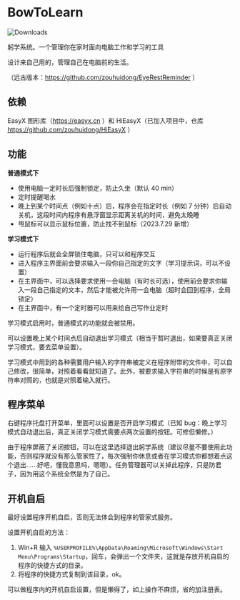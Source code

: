 # BowToLearn
![Downloads](https://img.shields.io/github/downloads/zouhuidong/BowToLearn/total)

躬学系统。一个管理你在家时面向电脑工作和学习的工具

设计来自己用的，管理自己在电脑前的生活。

（远古版本：https://github.com/zouhuidong/EyeRestReminder ）

## 依赖

EasyX 图形库（https://easyx.cn ）和 HiEasyX（已加入项目中，仓库 https://github.com/zouhuidong/HiEasyX ）

## 功能

**普通模式下**
* 使用电脑一定时长后强制锁定，防止久坐（默认 40 min）
* 定时提醒喝水
* 晚上到某个时间点（例如十点）后，程序会在指定时长（例如 7 分钟）后自动关机，这段时间内程序有悬浮窗显示距离关机的时间，避免太晚睡
* 甩鼠标可以显示鼠标位置，防止找不到鼠标（2023.7.29 新增）

**学习模式下**
* 运行程序后就会全屏锁住电脑，只可以和程序交互
* 进入程序主界面前会要求输入一段你自己指定的文字（学习提示词，可以不设置）
* 在主界面中，可以选择要求使用一会电脑（有时长可选），使用前会要求你输入一段自己指定的文本，然后才能被允许用一会电脑（超时会回到程序，全局锁定）
* 在主界面中，有一个定时器可以用来给自己写作业定时

学习模式启用时，普通模式的功能就会被禁用。

可以设置晚上某个时间点后自动退出学习模式（相当于暂时退出，如果要真正关闭学习模式，要去菜单设置）。

学习模式中用到的各种需要用户输入的字符串被定义在程序附带的文件中，可以自己修改，很简单，对照着看看就知道了。此外，被要求输入字符串的时候是有原字符串对照的，也就是对照着输入就行。

## 程序菜单

右键程序托盘打开菜单，里面可以设置是否开启学习模式（已知 bug：晚上学习模式自动退出后，真正关闭学习模式需要点两次设置的按钮。可修但懒修。）

由于程序屏蔽了关闭按钮，可以在这里选择退出躬学系统（建议尽量不要使用此功能，否则程序就没有那么管家性了，每次强制你休息或者在学习模式你都想着点这个退出……好吧，懂我意思吗，嗯嗯）。任务管理器可以关掉此程序，只是防君子，因为用这个系统全然是为了自己。

## 开机自启

最好设置程序开机自启，否则无法体会到程序的管家式服务。

设置开机自启的方法：

1. Win+R 输入 `%USERPROFILE%\AppData\Roaming\Microsoft\Windows\Start Menu\Programs\Startup`，回车，会弹出一个文件夹，这就是存放开机自启的程序的快捷方式的目录。
2. 将程序的快捷方式复制到该目录，ok。

可以做程序内的开机自启设置，但是懒得了，如上操作不麻烦，省的加注册表。
